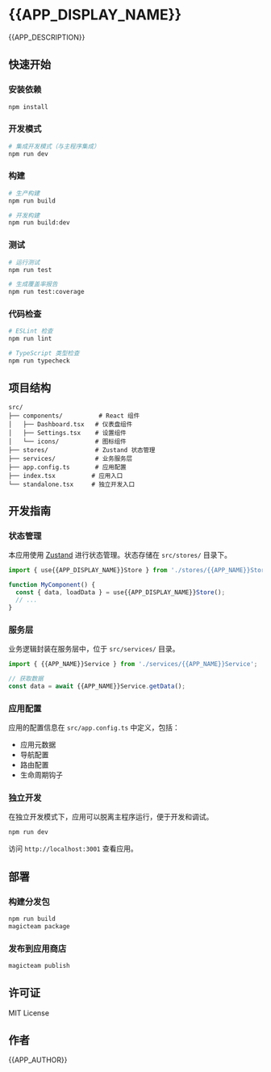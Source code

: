 # {{APP_DISPLAY_NAME}}

{{APP_DESCRIPTION}}

## 快速开始

### 安装依赖

```bash
npm install
```

### 开发模式

```bash
# 集成开发模式（与主程序集成）
npm run dev
```

### 构建

```bash
# 生产构建
npm run build

# 开发构建
npm run build:dev
```

### 测试

```bash
# 运行测试
npm run test

# 生成覆盖率报告
npm run test:coverage
```

### 代码检查

```bash
# ESLint 检查
npm run lint

# TypeScript 类型检查
npm run typecheck
```

## 项目结构

```
src/
├── components/          # React 组件
│   ├── Dashboard.tsx   # 仪表盘组件
│   ├── Settings.tsx    # 设置组件
│   └── icons/          # 图标组件
├── stores/             # Zustand 状态管理
├── services/           # 业务服务层
├── app.config.ts       # 应用配置
├── index.tsx          # 应用入口
└── standalone.tsx     # 独立开发入口
```

## 开发指南

### 状态管理

本应用使用 [Zustand](https://github.com/pmndrs/zustand) 进行状态管理。状态存储在 `src/stores/` 目录下。

```typescript
import { use{{APP_DISPLAY_NAME}}Store } from './stores/{{APP_NAME}}Store';

function MyComponent() {
  const { data, loadData } = use{{APP_DISPLAY_NAME}}Store();
  // ...
}
```

### 服务层

业务逻辑封装在服务层中，位于 `src/services/` 目录。

```typescript
import { {{APP_NAME}}Service } from './services/{{APP_NAME}}Service';

// 获取数据
const data = await {{APP_NAME}}Service.getData();
```

### 应用配置

应用的配置信息在 `src/app.config.ts` 中定义，包括：

- 应用元数据
- 导航配置
- 路由配置
- 生命周期钩子

### 独立开发

在独立开发模式下，应用可以脱离主程序运行，便于开发和调试。

```bash
npm run dev
```

访问 `http://localhost:3001` 查看应用。

## 部署

### 构建分发包

```bash
npm run build
magicteam package
```

### 发布到应用商店

```bash
magicteam publish
```

## 许可证

MIT License

## 作者

{{APP_AUTHOR}}